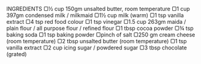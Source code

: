 INGREDIENTS 
▢½ cup 150gm unsalted butter, room temperature
▢1 cup 397gm condensed milk / milkmaid
▢1½ cup milk (warm)
▢1 tsp vanilla extract
▢4 tsp red food colour
▢1 tsp vinegar
▢1.5 cup 263gm maida / plain flour / all purpose flour / refined flour
▢1 tbsp cocoa powder
▢¾ tsp baking soda
▢1 tsp baking powder
▢pinch of salt
▢250 gm cream cheese (room temperature)
▢2 tbsp unsalted butter (room temperature)
▢1 tsp vanilla extract
▢2 cup icing sugar / powdered sugar
▢3 tbsp chocolate (grated)
